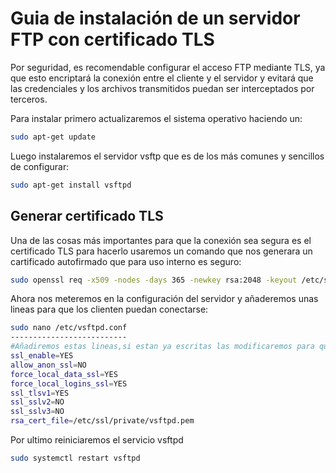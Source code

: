 # Guia de instalación de un servidor FTP con certificado TLS
Por seguridad, es recomendable configurar el acceso FTP mediante TLS, ya que esto encriptará la conexión entre 
el cliente y el servidor y evitará que las credenciales y los archivos transmitidos puedan ser interceptados por terceros.

Para instalar primero actualizaremos el sistema operativo haciendo un:
```bash
sudo apt-get update
```
Luego instalaremos el servidor vsftp que es de los más comunes y sencillos de configurar:
```bash
sudo apt-get install vsftpd
```
## Generar certificado TLS
Una de las cosas más importantes para que la conexión sea segura es el certificado TLS para hacerlo usaremos un comando que nos generara un cartificado autofirmado que para uso interno es seguro:
```bash
sudo openssl req -x509 -nodes -days 365 -newkey rsa:2048 -keyout /etc/ssl/private/vsftpd.pem -out /etc/ssl/private/vsftpd.pem
```
Ahora nos meteremos en la configuración del servidor y añaderemos unas lineas para que los clienten puedan conectarse:
```bash
sudo nano /etc/vsftpd.conf
--------------------------
#Añadiremos estas lineas,si estan ya escritas las modificaremos para que sean iguales a estas
ssl_enable=YES
allow_anon_ssl=NO
force_local_data_ssl=YES
force_local_logins_ssl=YES
ssl_tlsv1=YES
ssl_sslv2=NO
ssl_sslv3=NO
rsa_cert_file=/etc/ssl/private/vsftpd.pem
```
Por ultimo reiniciaremos el servicio vsftpd 
```bash
sudo systemctl restart vsftpd
```
